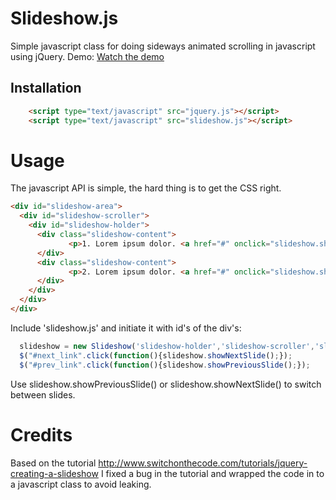Slideshow.js
============

Simple javascript class for doing sideways animated scrolling in javascript using jQuery.
Demo: <a href="http://thomasfl.github.com/slideshow.html">Watch the demo</a>

## Installation ##

```html
    <script type="text/javascript" src="jquery.js"></script>
    <script type="text/javascript" src="slideshow.js"></script>
```

Usage
=====
The javascript API is simple, the hard thing is to get the CSS right.

```html
<div id="slideshow-area">
  <div id="slideshow-scroller">
    <div id="slideshow-holder">
      <div class="slideshow-content">
             <p>1. Lorem ipsum dolor. <a href="#" onclick="slideshow.showNextSlide();">Next</a></p>
      </div>
      <div class="slideshow-content">
             <p>2. Lorem ipsum dolor. <a href="#" onclick="slideshow.showNextSlide();">Next</a></p>
      </div>
    </div>
  </div>
</div>
```

Include 'slideshow.js' and initiate it with id's of the div's:

```javascript
  slideshow = new Slideshow('slideshow-holder','slideshow-scroller','slideshow-content');
  $("#next_link".click(function(){slideshow.showNextSlide();});
  $("#prev_link".click(function(){slideshow.showPreviousSlide();});
```
Use slideshow.showPreviousSlide() or slideshow.showNextSlide() to switch between slides.

Credits
=======
Based on the tutorial http://www.switchonthecode.com/tutorials/jquery-creating-a-slideshow
I fixed a bug in the tutorial and wrapped the code in to a javascript class to avoid leaking.


